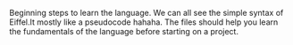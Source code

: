 Beginning steps to learn the language.
We can all see the simple syntax of Eiffel.It mostly like a pseudocode hahaha.
The files should help you learn the fundamentals of the language before starting on a project.


